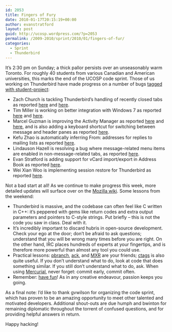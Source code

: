 ```yaml
---
id: 2053
title: Fingers of Fury
date: 2010-01-17T20:15:19+00:00
author: evanstratford
layout: post
guid: http://ucosp.wordpress.com/?p=2053
permalink: /2009-2010/sprint/2010/01/fingers-of-fur/
categories:
  - Sprint
  - Thunderbird
---
```

It&#8217;s 2:30 pm on Sunday; a thick pallor persists over an unseasonably warm Toronto. For roughly 40 students from various Canadian and American universities, this marks the end of the UCOSP code sprint. Those of us working on Thunderbird have made progress on a number of bugs [tagged with student-project](https://bugzilla.mozilla.org/buglist.cgi?keywords=student-project;keywords_type=allwords;emailtype1=exact;emailassigned_to1=1;query_format=advanced;bug_status=UNCONFIRMED;bug_status=NEW;bug_status=REOPENED;email1=nobody@mozilla.org;product=MailNews%20Core;product=Thunderbird):

  * Zach Church is tackling Thunderbird&#8217;s handling of recently closed tabs as reported [here](https://bugzilla.mozilla.org/show_bug.cgi?id=504122) and [here](https://bugzilla.mozilla.org/show_bug.cgi?id=500758).
  * Tim Miller is working on better integration with Windows 7 as reported [here](https://bugzilla.mozilla.org/show_bug.cgi?id=515907) and [here](https://bugzilla.mozilla.org/show_bug.cgi?id=494137).
  * Marcel Guzman is improving the Activity Manager as reported [here](https://bugzilla.mozilla.org/show_bug.cgi?id=476487) and [here](https://bugzilla.mozilla.org/show_bug.cgi?id=536048), and is also adding a keyboard shortcut for switching between message and header panes as reported [here](https://bugzilla.mozilla.org/show_bug.cgi?id=502515).
  * Kefu Zhao is automatically inferring From: addresses for replies to mailing lists as reported [here](https://bugzilla.mozilla.org/show_bug.cgi?id=461669).
  * Lindauson Hazell is resolving a bug where message-related menu items are enabled in non-message-related tabs, as reported [here](https://bugzilla.mozilla.org/show_bug.cgi?id=495815).
  * Evan Stratford is adding support for vCard import/export in Address Book as reported [here](https://bugzilla.mozilla.org/show_bug.cgi?id=79709).
  * Wei Xian Woo is implementing session restore for Thunderbird as reported [here](https://bugzilla.mozilla.org/show_bug.cgi?id=408338).

Not a bad start at all! As we continue to make progress this week, more detailed updates will surface over on the [Mozilla wiki](https://wiki.mozilla.org/Thunderbird/Students/StatusUpdates/2010-01-22). Some lessons from the weekend:

  * Thunderbird is massive, and the codebase can often feel like C written in C++: it&#8217;s peppered with gems like return codes and extra output parameters and pointers to C-style strings. Put briefly &#8211; this is not the code you saw in class. Deal with it.
  * It&#8217;s incredibly important to discard hubris in open-source development. Check your ego at the door; don&#8217;t be afraid to ask questions; understand that you will be wrong many times before you are right. On the other hand, IRC places hundreds of experts at your fingertips, and is therefore more powerful than almost any tool you could use.
  * Practical lessons: [pbranch](http://arrenbrecht.ch/mercurial/pbranch/), [ack](http://betterthangrep.com/), and [MXR](http://mxr.mozilla.org/) are your friends; [ctags](http://ctags.sourceforge.net/) is also quite useful. If you don&#8217;t understand what to do, look at code that does something similar. If you still don&#8217;t understand what to do, ask. When using [Mercurial](http://mercurial.selenic.com/), never forget: commit early, commit often.
  * Remember: [have fun](http://lindausonhazell.com/Lindausons_Index/Movie.html)! As in any creative endeavour, passion keeps you going.

As a final note: I&#8217;d like to thank gvwilson for organizing the code sprint, which has proven to be an amazing opportunity to meet other talented and motivated developers. Additional shout-outs are due humph and bwinton for remaining diplomatic throughout the torrent of confused questions, and for providing helpful answers in return.

Happy hacking!